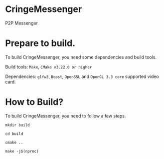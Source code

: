 # CringeMessenger
P2P Messenger
# Prepare to build.
To build CringeMessenger, you need some dependencies and build tools.

Build tools: `Make`, `CMake v3.22.0 or higher`

Dependencies: `glfw3`, `Boost`, `OpenSSL` and `OpenGL 3.3 core` supported video card.

# How to Build?

To build CringeMessenger, you need to follow a few steps.

`mkdir build`

`cd build`

`cmake ..`

`make -j$(nproc)`
